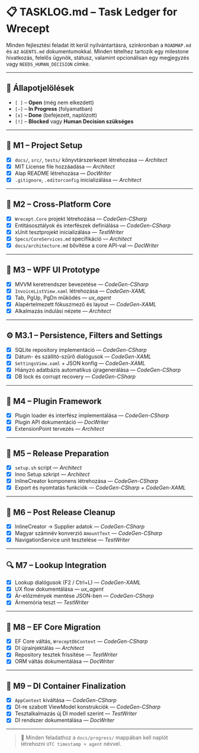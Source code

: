 # 📋 TASKLOG.md – Task Ledger for Wrecept

Minden fejlesztési feladat itt kerül nyilvántartásra, szinkronban a `ROADMAP.md` és az `AGENTS.md` dokumentumokkal. Minden tételhez tartozik egy milestone hivatkozás, felelős ügynök, státusz, valamint opcionálisan egy megjegyzés vagy `NEEDS_HUMAN_DECISION` címke.

---

## 🔄 Állapotjelölések

* `[ ]` – **Open** (még nem elkezdett)
* `[~]` – **In Progress** (folyamatban)
* `[x]` – **Done** (befejezett, naplózott)
* `[!]` – **Blocked** vagy **Human Decision szükséges**

---

## 📌 M1 – Project Setup

* [x] `docs/`, `src/`, `tests/` könyvtárszerkezet létrehozása — *Architect*
* [x] MIT License file hozzáadása — *Architect*
* [x] Alap README létrehozása — *DocWriter*
* [x] `.gitignore`, `.editorconfig` inicializálása — *Architect*

---

## 🧠 M2 – Cross-Platform Core

* [x] `Wrecept.Core` projekt létrehozása — *CodeGen-CSharp*
* [x] Entitásosztályok és interfészek definiálása — *CodeGen-CSharp*
* [x] xUnit tesztprojekt inicializálása — *TestWriter*
* [x] `Specs/CoreServices.md` specifikáció — *Architect*
* [x] `docs/architecture.md` bővítése a core API-val — *DocWriter*

---

## 🧪 M3 – WPF UI Prototype

* [x] MVVM keretrendszer bevezetése — *CodeGen-CSharp*
* [x] `InvoiceListView.xaml` létrehozása — *CodeGen-XAML*
* [x] Tab, PgUp, PgDn működés — *ux\_agent*
* [x] Alapértelmezett fókuszmező és layout — *CodeGen-XAML*
* [x] Alkalmazás indulási nézete — *Architect*

---

## ⚙ M3.1 – Persistence, Filters and Settings

* [x] SQLite repository implementáció — *CodeGen-CSharp*
* [x] Dátum- és szállító-szűrő dialógusok — *CodeGen-XAML*
* [x] `SettingsView.xaml` + JSON konfig — *CodeGen-XAML*
* [x] Hiányzó adatbázis automatikus újragenerálása — *CodeGen-CSharp*
* [x] DB lock és corrupt recovery — *CodeGen-CSharp*

---

## 🔌 M4 – Plugin Framework

* [x] Plugin loader és interfész implementálása — *CodeGen-CSharp*
* [x] Plugin API dokumentáció — *DocWriter*
* [x] ExtensionPoint tervezés — *Architect*

---

## 🚀 M5 – Release Preparation

* [x] `setup.sh` script — *Architect*
* [x] Inno Setup szkript — *Architect*
* [x] InlineCreator komponens létrehozása — *CodeGen-CSharp*
* [x] Export és nyomtatás funkciók — *CodeGen-CSharp + CodeGen-XAML*

---

## 🧹 M6 – Post Release Cleanup

* [x] InlineCreator → Supplier adatok — *CodeGen-CSharp*
* [x] Magyar számnév konverzió `AmountText` — *CodeGen-CSharp*
* [x] NavigationService unit tesztelése — *TestWriter*

---

## 🔍 M7 – Lookup Integration

* [x] Lookup dialógusok (F2 / Ctrl+L) — *CodeGen-XAML*
* [x] UX flow dokumentálása — *ux\_agent*
* [x] Ár-előzmények mentése JSON-ben — *CodeGen-CSharp*
* [x] Ármemória teszt — *TestWriter*

---

## 🎯 M8 – EF Core Migration

* [x] EF Core váltás, `WreceptDbContext` — *CodeGen-CSharp*
* [x] DI újrainjektálás — *Architect*
* [x] Repository tesztek frissítése — *TestWriter*
* [x] ORM váltás dokumentálása — *DocWriter*

---

## 🧩 M9 – DI Container Finalization

* [x] `AppContext` kiváltása — *CodeGen-CSharp*
* [x] DI-re szabott ViewModel konstrukciók — *CodeGen-CSharp*
* [x] Tesztalkalmazás új DI modell szerint — *TestWriter*
* [x] DI rendszer dokumentálása — *DocWriter*

---

> 📎 Minden feladathoz a `docs/progress/` mappában kell naplót létrehozni `UTC timestamp + agent` névvel.
